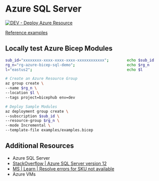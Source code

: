 # Azure SQL Server

[![DEV - Deploy Azure Resource](https://github.com/ArtiomLK/azure-bicep-sql/actions/workflows/dev.orchestrator.yml/badge.svg?branch=main&event=push)](https://github.com/ArtiomLK/azure-bicep-sql/actions/workflows/dev.orchestrator.yml)

[Reference examples][1]

## Locally test Azure Bicep Modules

```bash
sub_id="xxxxxxxx-xxxx-xxxx-xxxx-xxxxxxxxxxxx";        echo $sub_id
rg_n="rg-azure-bicep-sql-demo";                       echo $rg_n
l="eastus2";                                          echo $l

# Create an Azure Resource Group
az group create \
--name $rg_n \
--location $l \
--tags project=bicephub env=dev

# Deploy Sample Modules
az deployment group create \
--subscription $sub_id \
--resource-group $rg_n \
--mode Incremental \
--template-file examples/examples.bicep
```

## Additional Resources

- Azure SQL Server
- [StackOverflow | Azure SQL Server version 12][2]
- [MS | Learn | Resolve errors for SKU not available][3]
- Azure VMs

[1]: ./examples/examples.bicep
[2]: https://dba.stackexchange.com/a/290563
[3]: https://learn.microsoft.com/en-us/azure/azure-resource-manager/troubleshooting/error-sku-not-available?tabs=azure-cli
